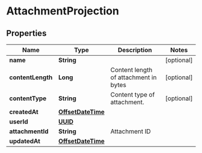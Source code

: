 

# AttachmentProjection

## Properties

Name | Type | Description | Notes
------------ | ------------- | ------------- | -------------
**name** | **String** |  |  [optional]
**contentLength** | **Long** | Content length of attachment in bytes |  [optional]
**contentType** | **String** | Content type of attachment. |  [optional]
**createdAt** | [**OffsetDateTime**](OffsetDateTime) |  | 
**userId** | [**UUID**](UUID) |  | 
**attachmentId** | **String** | Attachment ID | 
**updatedAt** | [**OffsetDateTime**](OffsetDateTime) |  | 



